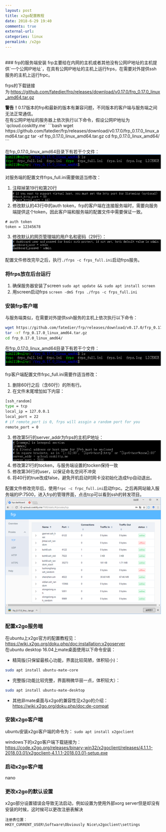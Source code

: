 ```yaml
---
layout: post
title: x2go配置教程
date: 2018-6-29 19:40
comments: true 
external-url:
categories: linux
permalink: /x2go
---
```

<br>
### frp的服务端安装
frp主要给在内网的主机或者其他没有公网IP地址的主机提供`一个公网IP地址`，在具有公网IP地址的主机上运行frps，在需要对外提供ssh服务的主机上运行frpc。<br>

frps的下载链接为:<https://github.com/fatedier/frp/releases/download/v0.17.0/frp_0.17.0_linux_amd64.tar.gz>

<div class="alert alert-warning"><strong>警告！</strong>0.17版本的frp和最新的版本有兼容问题，不同版本的客户端与服务端之间无法正常通信。</div>
在有公网IP地址的服务器上依次执行以下命令，假设公网IP地址为`qcloud.coskitty.me`
```bash
wget https://github.com/fatedier/frp/releases/download/v0.17.0/frp_0.17.0_linux_amd64.tar.gz
tar -xf frp_0.17.0_linux_amd64.tar.gz
cd frp_0.17.0_linux_amd64/
```

在frp_0.17.0_linux_amd64目录下有若干个文件：
![](assets/screenshots/2018-07-08-11-52-53.png)

对服务端的配置文件frps_full.ini需要做适当修改：
1. 注释掉第19行和第20行
![](assets/screenshots/2018-07-08-12-14-24.png)
2. 修改默认的43行中的auth token，frp的客户端在连接服务端时，需要向服务端提供这个token，因此客户端和服务端的配置文件中需要保证一致。
```
# auth token
token = 12345678
```
3. 修改默认的网页管理端的用户名和密码（29行）：
![](assets/screenshots/2018-07-08-12-18-28.png)

配置文件修改完毕之后，执行`./frps -c frps_full.ini`启动frps服务。


### 将frps放在后台运行
1. 确保服务器安装了screen
`sudo apt update && sudo apt install screen`
2. 用screen启动frps
`screen -dmS frps ./frps -c frps_full.ini`

### 安装frp客户端
与服务端类似，在需要对外提供ssh服务的主机上依次执行以下命令：
```bash
wget https://github.com/fatedier/frp/releases/download/v0.17.0/frp_0.17.0_linux_amd64.tar.gz
tar -xf frp_0.17.0_linux_amd64.tar.gz
cd frp_0.17.0_linux_amd64/
```
在frp_0.17.0_linux_amd64目录下有若干个文件：
![](assets/screenshots/2018-07-08-11-52-53.png)

frp客户端配置文件frpc_full.ini需要作适当修改：
1. 删除60行之后（含60行）的所有行。
2. 在文件末尾增加如下内容：
```bash
[ssh_random]
type = tcp
local_ip = 127.0.0.1
local_port = 22
# if remote_port is 0, frps will assgin a random port for you
remote_port = 0
```
3. 修改第5行的server_addr为frps的主机IP地址：
![](assets/screenshots/2018-07-08-12-40-53.png)
4. 修改第21行的tocken，与服务端设置的tocken保持一致
5. 修改第36行的user，以保证命名空间不冲突
6. 将40行的true改成false，避免开机启动时网卡没初始化造成frp自动退出。

配置文件修改完毕后，使用`frpc -c frpc_full.ini`启动frpc。之后再网站输入服务端的IP:7500，进入frp的管理界面，点击tcp可以看到ssh的转发项目。
![](assets/screenshots/2018-07-08-12-47-37.png)

### 配置x2go服务端
在ubuntu上x2go官方的配置教程见：<https://wiki.x2go.org/doku.php/doc:installation:x2goserver><br>
在ubuntu desktop 16.04上mate桌面使用以下命令安装：

- 精简版(只保留最核心功能，界面比较简陋，体积较小)：
```bash
sudo apt install ubuntu-mate-core
```
- 完整版(功能比较完整，界面稍微华丽一点，体积较大）：
```bash
sudo apt install ubuntu-mate-desktop
```
- 其他非mate桌面与x2go的兼容性见x2go的介绍：
<https://wiki.x2go.org/doku.php/doc:de-compat>

### 安装x2go客户端
ubuntu安装x2go客户端的命令为：
`sudo apt install x2goclient`

windows下的x2go客户端下载链接为：
<https://code.x2go.org/releases/binary-win32/x2goclient/releases/4.1.1.1-2018.03.01/x2goclient-4.1.1.1-2018.03.01-setup.exe>

### 启动x2go客户端

nano

### 更改x2go的默认设置
x2go部分设置错误会导致无法启动，例如设置为使用外部xorg server但是却没有安装的时候，这时候可以更改注册表解决

```
注册表位置：
HKEY_CURRENT_USER\Software\Obviously Nice\x2goclient\settings
```



